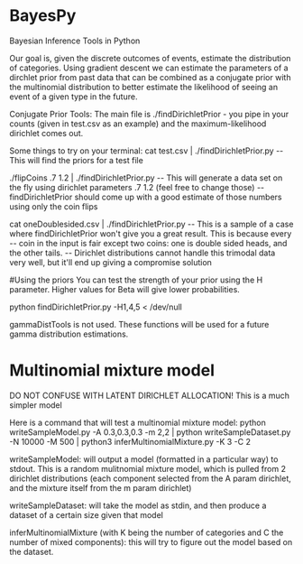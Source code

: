 BayesPy
=======

Bayesian Inference Tools in Python

Our goal is, given the discrete outcomes of events, estimate the distribution of categories.  Using gradient descent we can estimate the parameters of a dirchlet prior from past data that can be combined as a conjugate prior with the multinomial distribution to better estimate the likelihood of seeing an event of a given type in the future.

Conjugate Prior Tools:  The main file is ./findDirichletPrior - you pipe in your counts (given in test.csv as an example) and the maximum-likelihood dirichlet comes out.

Some things to try on your terminal:
cat test.csv | ./findDirichletPrior.py
-- This will find the priors for a test file

./flipCoins .7 1.2 | ./findDirichletPrior.py 
-- This will generate a data set on the fly using dirichlet parameters .7 1.2 (feel free to change those)
-- findDirichletPrior should come up with a good estimate of those numbers using only the coin flips

cat oneDoublesided.csv | ./findDirichletPrior.py
-- This is a sample of a case where findDirichletPrior won't give you a great result.  This is because every
-- coin in the input is fair except two coins: one is double sided heads, and the other tails.
-- Dirichlet distributions cannot handle this trimodal data very well, but it'll end up giving a compromise solution


#Using the priors
You can test the strength of your prior using the H parameter. Higher values for Beta will give lower probabilities.

python findDirichletPrior.py -H1,4,5 < /dev/null



gammaDistTools is not used.  These functions will be used for a future gamma distribution estimations.



Multinomial mixture model
=========================

DO NOT CONFUSE WITH LATENT DIRICHLET ALLOCATION! This is a much simpler model

Here is a command that will test a multinomial mixture model:
python writeSampleModel.py -A 0.3,0.3,0.3 -m 2,2 | python writeSampleDataset.py -N 10000 -M 500 | python3 inferMultinomialMixture.py -K 3 -C 2  

writeSampleModel: will output a model (formatted in a particular way) to stdout. This is a random mulitnomial mixture model, which is pulled from 2 dirichlet distributions (each component selected from the A param dirichlet, and the mixture itself from the m param dirichlet)

writeSampleDataset: will take the model as stdin, and then produce a dataset of a certain size given that model

inferMultinomialMixture (with K being the number of categories and C the number of mixed components): this will try to figure out the model based on the dataset.
